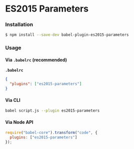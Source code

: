 # ES2015 Parameters

### Installation

```sh
$ npm install --save-dev babel-plugin-es2015-parameters
```

### Usage

#### Via `.babelrc` (recommended)

**`.babelrc`**

```json
{
  "plugins": ["es2015-parameters"]
}
```

#### Via CLI

```sh
babel script.js --plugin es2015-parameters
```

#### Via Node API

```js
require("babel-core").transform("code", {
  plugins: ["es2015-parameters"]
});
```
